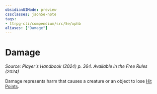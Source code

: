```yaml
---
obsidianUIMode: preview
cssclasses: json5e-note
tags:
- ttrpg-cli/compendium/src/5e/xphb
aliases: ["Damage"]
---
```

# Damage
*Source: Player's Handbook (2024) p. 364. Available in the Free Rules (2024)* 

Damage represents harm that causes a creature or an object to lose [Hit Points](Mechanics/rules/variant-rules/hit-points-xphb.md).